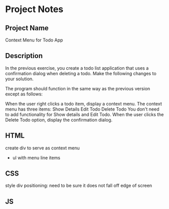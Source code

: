 # Project Notes

## Project Name
Context Menu for Todo App

## Description
In the previous exercise, you create a todo list application that uses a confirmation dialog when deleting a todo. Make the following changes to your solution.

The program should function in the same way as the previous version except as follows:

When the user right clicks a todo item, display a context menu.
The context menu has three items:
Show Details
Edit Todo
Delete Todo
You don't need to add functionality for Show details and Edit Todo.
When the user clicks the Delete Todo option, display the confirmation dialog.

## HTML
create div to serve as context menu
- ul with menu line items

## CSS
style div
positioning: need to be sure it does not fall off edge of screen

## JS
